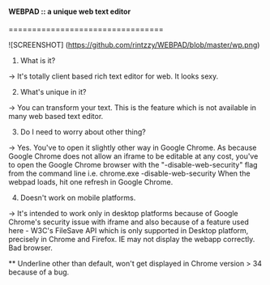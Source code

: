 #### WEBPAD :: a unique web text editor
=================================

![SCREENSHOT] (https://github.com/rintzzy/WEBPAD/blob/master/wp.png)

1. What is it?

 -> It's totally client based rich text editor for web. It looks sexy.

2. What's unique in it?
 
 -> You can transform your text. This is the feature which is not available in many web based text editor.

3. Do I need to worry about other thing?
 
 -> Yes. You've to open it slightly other way in Google Chrome. As because Google Chrome does not allow an iframe
    to be editable at any cost, you've to open the Google Chrome browser with the "-disable-web-security" flag from
    the command line i.e. chrome.exe -disable-web-security
    When the webpad loads, hit one refresh in Google Chrome.

4. Doesn't work on mobile platforms.
 
 -> It's intended to work only in desktop platforms because of Google Chrome's security issue with iframe and also
    because of a feature used here - W3C's FileSave API which is only supported in Desktop platform, precisely in
    Chrome and Firefox. IE may not display the webapp correctly. Bad browser.

** Underline other than default, won't get displayed in Chrome version > 34 because of a bug. 

